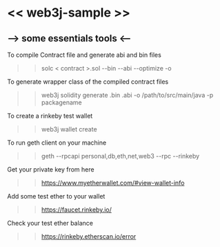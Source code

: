 # << web3j-sample >>

## --> some essentials tools <--

 To compile Contract file and generate abi and bin files

>> solc < contract >.sol --bin --abi --optimize -o <output-dir>


 To generate  wrapper class of the compiled contract files

>> web3j solidity generate <smart-contract>.bin <smart-contract>.abi -o /path/to/src/main/java -p packagename


To create a rinkeby test wallet

>> web3j wallet create

To run geth client on your machine

>> geth --rpcapi personal,db,eth,net,web3 --rpc --rinkeby


 Get your private key from here
>> https://www.myetherwallet.com/#view-wallet-info


 Add some test ether to your wallet
>> https://faucet.rinkeby.io/


 Check your test ether balance
>> https://rinkeby.etherscan.io/error








